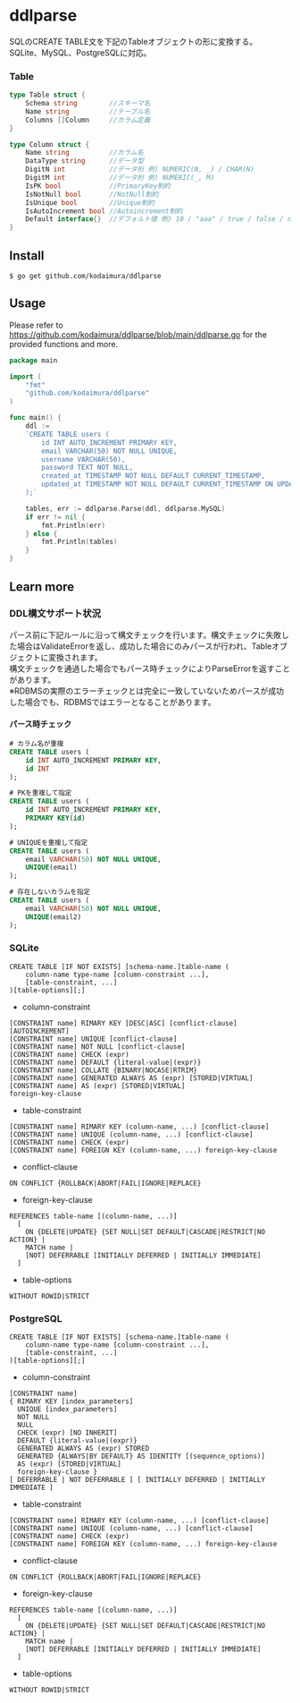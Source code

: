 # ddlparse
SQLのCREATE TABLE文を下記のTableオブジェクトの形に変換する。  
SQLite、MySQL、PostgreSQLに対応。

### Table
```go
type Table struct {
    Schema string        //スキーマ名
    Name string          //テーブル名
    Columns []Column     //カラム定義
}

type Column struct {
    Name string          //カラム名
    DataType string      //データ型
    DigitN int           //データ桁 例) NUMERIC(N, _) / CHAR(N)
    DigitM int           //データ桁 例) NUMERIC(_, M)
    IsPK bool            //PrimaryKey制約
    IsNotNull bool       //NotNull制約
    IsUnique bool        //Unique制約
    IsAutoIncrement bool //Autoincrement制約
    Default interface{}  //デフォルト値 例) 10 / "aaa" / true / false / nil / "(DATETIME('now', 'localtime'))"
}
```

## Install
```
$ go get github.com/kodaimura/ddlparse
```

## Usage
Please refer to https://github.com/kodaimura/ddlparse/blob/main/ddlparse.go for the provided functions and more.

```go
package main

import (
    "fmt"
    "github.com/kodaimura/ddlparse"
)

func main() {
    ddl := 
    `CREATE TABLE users (
        id INT AUTO_INCREMENT PRIMARY KEY,
        email VARCHAR(50) NOT NULL UNIQUE,
        username VARCHAR(50),
        password TEXT NOT NULL,
        created_at TIMESTAMP NOT NULL DEFAULT CURRENT_TIMESTAMP,
        updated_at TIMESTAMP NOT NULL DEFAULT CURRENT_TIMESTAMP ON UPDATE CURRENT_TIMESTAMP
    );`

    tables, err := ddlparse.Parse(ddl, ddlparse.MySQL)
    if err != nil {
        fmt.Println(err)
    } else {
        fmt.Println(tables)
    }
}
```

## Learn more
### DDL構文サポート状況
パース前に下記ルールに沿って構文チェックを行います。構文チェックに失敗した場合はValidateErrorを返し、成功した場合にのみパースが行われ、Tableオブジェクトに変換されます。  
構文チェックを通過した場合でもパース時チェックによりParseErrorを返すことがあります。  
※RDBMSの実際のエラーチェックとは完全に一致していないためパースが成功した場合でも、RDBMSではエラーとなることがあります。

#### パース時チェック
```sql
# カラム名が重複
CREATE TABLE users (
    id INT AUTO_INCREMENT PRIMARY KEY,
    id INT
);

# PKを重複して指定
CREATE TABLE users (
    id INT AUTO_INCREMENT PRIMARY KEY,
    PRIMARY KEY(id)
);

# UNIQUEを重複して指定
CREATE TABLE users (
    email VARCHAR(50) NOT NULL UNIQUE,
    UNIQUE(email)
);

# 存在しないカラムを指定
CREATE TABLE users (
    email VARCHAR(50) NOT NULL UNIQUE,
    UNIQUE(email2)
);
```
### SQLite
```
CREATE TABLE [IF NOT EXISTS] [schema-name.]table-name (
    column-name type-name [column-constraint ...],
    [table-constraint, ...]
)[table-options][;]
```
* column-constraint
```
[CONSTRAINT name] RIMARY KEY [DESC|ASC] [conflict-clause] [AUTOINCREMENT]
[CONSTRAINT name] UNIQUE [conflict-clause]
[CONSTRAINT name] NOT NULL [conflict-clause]
[CONSTRAINT name] CHECK (expr)
[CONSTRAINT name] DEFAULT {literal-value|(expr)}
[CONSTRAINT name] COLLATE {BINARY|NOCASE|RTRIM}
[CONSTRAINT name] GENERATED ALWAYS AS (expr) [STORED|VIRTUAL]
[CONSTRAINT name] AS (expr) [STORED|VIRTUAL]
foreign-key-clause
```
* table-constraint
```
[CONSTRAINT name] RIMARY KEY (column-name, ...) [conflict-clause]
[CONSTRAINT name] UNIQUE (column-name, ...) [conflict-clause]
[CONSTRAINT name] CHECK (expr)
[CONSTRAINT name] FOREIGN KEY (column-name, ...) foreign-key-clause
```
* conflict-clause
```
ON CONFLICT {ROLLBACK|ABORT|FAIL|IGNORE|REPLACE}
```

* foreign-key-clause
```
REFERENCES table-name [(column-name, ...)]
  [
    ON {DELETE|UPDATE} {SET NULL|SET DEFAULT|CASCADE|RESTRICT|NO ACTION} |
    MATCH name |
    [NOT] DEFERRABLE [INITIALLY DEFERRED | INITIALLY IMMEDIATE]
  ]
```
* table-options
```
WITHOUT ROWID|STRICT
```

### PostgreSQL
```
CREATE TABLE [IF NOT EXISTS] [schema-name.]table-name (
    column-name type-name [column-constraint ...],
    [table-constraint, ...]
)[table-options][;]
```

* column-constraint
```
[CONSTRAINT name] 
{ RIMARY KEY [index_parameters]
  UNIQUE [index_parameters]
  NOT NULL
  NULL
  CHECK (expr) [NO INHERIT]
  DEFAULT {literal-value|(expr)}
  GENERATED ALWAYS AS (expr) STORED
  GENERATED {ALWAYS|BY DEFAULT} AS IDENTITY [(sequence_options)] 
  AS (expr) [STORED|VIRTUAL]
  foreign-key-clause }
[ DEFERRABLE | NOT DEFERRABLE ] [ INITIALLY DEFERRED | INITIALLY IMMEDIATE ]
```

* table-constraint
```
[CONSTRAINT name] RIMARY KEY (column-name, ...) [conflict-clause]
[CONSTRAINT name] UNIQUE (column-name, ...) [conflict-clause]
[CONSTRAINT name] CHECK (expr)
[CONSTRAINT name] FOREIGN KEY (column-name, ...) foreign-key-clause
```
* conflict-clause
```
ON CONFLICT {ROLLBACK|ABORT|FAIL|IGNORE|REPLACE}
```

* foreign-key-clause
```
REFERENCES table-name [(column-name, ...)]
  [
    ON {DELETE|UPDATE} {SET NULL|SET DEFAULT|CASCADE|RESTRICT|NO ACTION} |
    MATCH name |
    [NOT] DEFERRABLE [INITIALLY DEFERRED | INITIALLY IMMEDIATE]
  ]
```
* table-options
```
WITHOUT ROWID|STRICT
```
